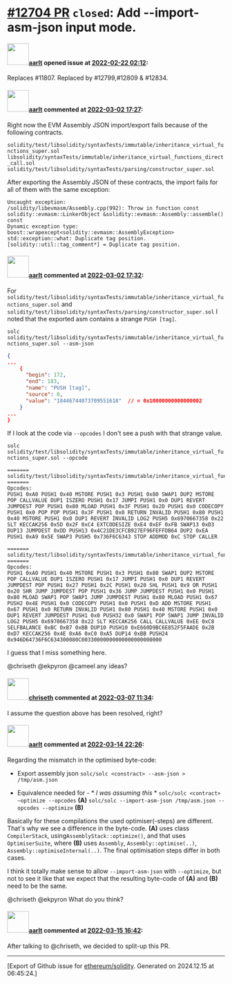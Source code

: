 # [\#12704 PR](https://github.com/ethereum/solidity/pull/12704) `closed`: Add --import-asm-json input mode.

#### <img src="https://avatars.githubusercontent.com/u/5008794?u=aa5f725afdad81154a79cd5ab6be9340b08da4a9&v=4" width="50">[aarlt](https://github.com/aarlt) opened issue at [2022-02-22 02:12](https://github.com/ethereum/solidity/pull/12704):

Replaces #11807.
Replaced by #12799,#12809 &  #12834.

#### <img src="https://avatars.githubusercontent.com/u/5008794?u=aa5f725afdad81154a79cd5ab6be9340b08da4a9&v=4" width="50">[aarlt](https://github.com/aarlt) commented at [2022-03-02 17:27](https://github.com/ethereum/solidity/pull/12704#issuecomment-1057188107):

Right now the EVM Assembly JSON import/export fails because of the following contracts.

`solidity/test/libsolidity/syntaxTests/immutable/inheritance_virtual_functions_super.sol`
`libsolidity/syntaxTests/immutable/inheritance_virtual_functions_direct_call.sol`
`solidity/test/libsolidity/syntaxTests/parsing/constructor_super.sol`

After exporting the Assembly JSON of these contracts, the import fails for all of them with the same exception:
```
Uncaught exception:
/solidity/libevmasm/Assembly.cpp(992): Throw in function const solidity::evmasm::LinkerObject &solidity::evmasm::Assembly::assemble() const
Dynamic exception type: boost::wrapexcept<solidity::evmasm::AssemblyException>
std::exception::what: Duplicate tag position.
[solidity::util::tag_comment*] = Duplicate tag position.
```

#### <img src="https://avatars.githubusercontent.com/u/5008794?u=aa5f725afdad81154a79cd5ab6be9340b08da4a9&v=4" width="50">[aarlt](https://github.com/aarlt) commented at [2022-03-02 17:32](https://github.com/ethereum/solidity/pull/12704#issuecomment-1057192634):

For `solidity/test/libsolidity/syntaxTests/immutable/inheritance_virtual_functions_super.sol` and `solidity/test/libsolidity/syntaxTests/parsing/constructor_super.sol`  I noted that the exported asm contains a strange `PUSH [tag]`.

`solc solidity/test/libsolidity/syntaxTests/immutable/inheritance_virtual_functions_super.sol --asm-json`

```json
{
...
    {
      "begin": 172,
      "end": 183,
      "name": "PUSH [tag]",
      "source": 0,
      "value": "18446744073709551618"  // = 0x10000000000000002
    }
...
}
```

If I look at the code via `--opcodes` I don't see a push with that strange value.

`solc solidity/test/libsolidity/syntaxTests/immutable/inheritance_virtual_functions_super.sol --opcode`

```
======= solidity/test/libsolidity/syntaxTests/immutable/inheritance_virtual_functions_super.sol:B =======
Opcodes:
PUSH1 0xA0 PUSH1 0x40 MSTORE PUSH1 0x3 PUSH1 0x80 SWAP1 DUP2 MSTORE POP CALLVALUE DUP1 ISZERO PUSH1 0x17 JUMPI PUSH1 0x0 DUP1 REVERT JUMPDEST POP PUSH1 0x80 MLOAD PUSH1 0x3F PUSH1 0x2D PUSH1 0x0 CODECOPY PUSH1 0x0 POP POP PUSH1 0x3F PUSH1 0x0 RETURN INVALID PUSH1 0x80 PUSH1 0x40 MSTORE PUSH1 0x0 DUP1 REVERT INVALID LOG2 PUSH5 0x6970667358 0x22 SLT KECCAK256 0x5D 0x2F 0xC4 EXTCODESIZE 0xE4 0xEF 0xFB SWAP13 0xD3 DUP13 JUMPDEST 0xDD PUSH13 0x4C21DE3CFCB927EF96FEFFDB64 DUP2 0xEA PUSH1 0xA9 0x5E SWAP3 PUSH5 0x736F6C6343 STOP ADDMOD 0xC STOP CALLER

======= solidity/test/libsolidity/syntaxTests/immutable/inheritance_virtual_functions_super.sol:C =======
Opcodes:
PUSH1 0xA0 PUSH1 0x40 MSTORE PUSH1 0x3 PUSH1 0x80 SWAP1 DUP2 MSTORE POP CALLVALUE DUP1 ISZERO PUSH1 0x17 JUMPI PUSH1 0x0 DUP1 REVERT JUMPDEST POP PUSH1 0x27 PUSH1 0x2C PUSH1 0x20 SHL PUSH1 0x9 OR PUSH1 0x20 SHR JUMP JUMPDEST POP PUSH1 0x36 JUMP JUMPDEST PUSH1 0x0 PUSH1 0x80 MLOAD SWAP1 POP SWAP1 JUMP JUMPDEST PUSH1 0x80 MLOAD PUSH1 0x67 PUSH2 0x4E PUSH1 0x0 CODECOPY PUSH1 0x0 PUSH1 0xD ADD MSTORE PUSH1 0x67 PUSH1 0x0 RETURN INVALID PUSH1 0x80 PUSH1 0x40 MSTORE PUSH1 0x0 DUP1 REVERT JUMPDEST PUSH1 0x0 PUSH32 0x0 SWAP1 POP SWAP1 JUMP INVALID LOG2 PUSH5 0x6970667358 0x22 SLT KECCAK256 CALL CALLVALUE 0xEE 0xC8 SELFBALANCE 0xBC 0xB7 0xBB DUP10 PUSH10 0xE660D9BC6E852F5FAADE 0x2B 0xD7 KECCAK256 0x4E 0xA6 0xC0 0xA5 DUP14 0xBB PUSH24 0x946D64736F6C634300080C00330000000000000000000000
```

I guess that I miss something here.

@chriseth @ekpyron @cameel any ideas?

#### <img src="https://avatars.githubusercontent.com/u/9073706?v=4" width="50">[chriseth](https://github.com/chriseth) commented at [2022-03-07 11:34](https://github.com/ethereum/solidity/pull/12704#issuecomment-1060589319):

I assume the question above has been resolved, right?

#### <img src="https://avatars.githubusercontent.com/u/5008794?u=aa5f725afdad81154a79cd5ab6be9340b08da4a9&v=4" width="50">[aarlt](https://github.com/aarlt) commented at [2022-03-14 22:26](https://github.com/ethereum/solidity/pull/12704#issuecomment-1067363681):

Regarding the mismatch in the optimised byte-code:

- Export assembly json
  `solc/solc <constract> --asm-json > /tmp/asm.json`

- Equivalence needed for - * _I was assuming this_ *
  `solc/solc <contract> —optimize --opcodes` **(A)**
  `solc/solc --import-asm-json /tmp/asm.json --opcodes --optimize` **(B)**

Basically for these compilations the used optimiser(-steps) are different. That's why we see a difference in the byte-code. **(A)** uses class `CompilerStack`, using`AssemblyStack::optimize()`, and that uses `OptimiserSuite`, where **(B)** uses `Assembly`, `Assembly::optimise(..)`, `Assembly::optimiseInternal(..)`. The final optimisation steps differ in both cases. 

I think it totally make sense to allow `--import-asm-json` with `--optimize`, but not to see it like that we expect that the resulting byte-code of **(A)** and **(B)** need to be the same.

@chriseth @ekpyron What do you think?

#### <img src="https://avatars.githubusercontent.com/u/5008794?u=aa5f725afdad81154a79cd5ab6be9340b08da4a9&v=4" width="50">[aarlt](https://github.com/aarlt) commented at [2022-03-15 16:42](https://github.com/ethereum/solidity/pull/12704#issuecomment-1068207793):

After talking to @chriseth, we decided to split-up this PR.


-------------------------------------------------------------------------------



[Export of Github issue for [ethereum/solidity](https://github.com/ethereum/solidity). Generated on 2024.12.15 at 06:45:24.]
